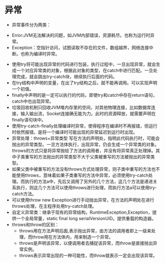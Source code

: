 # 异常


- 异常事件分为两类：
*	Error:JVM无法解决的问题，如JVM内部错误，资源耗尽。也称为运行时异常。
*	Exception：空指针访问，试图读取不存在的文件，数组越界，网络连接中断。也称为编译时异常。
- 使用try将可能出现异常的代码进行包装，执行过程中，一旦出现异常，就会生成一个对应异常类的对象，根据此对象的类型，在catch中进行匹配。一旦处理完成，就会跳出try-catch块，继续执行后面的代码。
- 在try结构中声明的变量，在出了try结构之后，就不能再调用。可以实现声明一个初值。
- finally中声明的是一定可以执行的代码，即使try和catch中存在return语句，catch中也出现异常。
- 垃圾回收机制只回收JVM堆内存里的空间，对其他物理连接，比如数据库连接，输入输出流，Socket连接确无能为力。此时的资源释放，就需要声明在finally语句块中。
- 使用try-catch-finally处理编译时异常，使得程序在编译时不再报错，但运行时依然报错，是将一个编译时可能出现的异常延迟到运行时出现。
- 异常处理：throws+异常类型 写在方法的声明处，指明此代码执行时，可能会抛出的异常类型。一旦方法体执行，出现异常，仍会生成一个异常类的对象。throws的方式只是将异常抛给了方法的调用者，并没有将异常真正处理掉。其中子类重写的方法抛出的异常类型不大于父类被重写的方法被抛出的异常类型。
- 如果父类中被重写的方法没有throws方式处理异常，则子类中重写的方法也不能使用throws，意味着如果子类重写的方法中异常，必须使用try-catch处理。而执行的方法a中，先后又调用了另外的几个方法，这几个方法是递进关系执行，则这几个方法可以使用throws进行处理，而执行方法a可以使用try-catch方法。
- 可以使用throw new Exception进行手动抛出异常，在方法的声明处在进行throws处理，在主程序处用try-catch处理。
- 自定义异常类：继承于现有的异常结构，RuntimeException,Exception，提供一个全局常量，static final long serialVersionUID。提供重载的构造器。
- throws和throw的区别：
  *	throws用在方法声明后面,表示抛出异常，由方法的调用者即上一级来处理，而throw用在方法体内，用来制造一个异常。
  *	throws是声明该异常，以便调用者去捕捉该异常，而throw是直接抛出异常实例。
  *	throws表示异常出现的一种可能性，而throw就表示一定会出现该异常。
